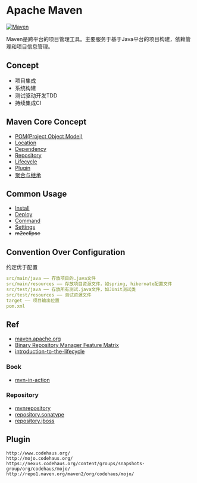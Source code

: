 # Apache Maven

[![Maven](https://img.shields.io/badge/Maven-3.3.9-brightgreen.svg)]()


Maven是跨平台的项目管理工具。主要服务于基于Java平台的项目构建，依赖管理和项目信息管理。

## Concept

- 项目集成
- 系统构建
- 测试驱动开发TDD
- 持续集成CI

## Maven Core Concept

- [POM(Project Object Model)](config/pom_demo.xml)
- [Location](concept/location.md)
- [Dependency](concept/dependency.md)
- [Repository](concept/repository.md)
- [Lifecycle](concept/lifecycle.md)
- [Plugin](concept/plugin.md)
- [聚合与继承](concept/moudle.md)

## Common Usage

- [Install](usage/install.md)
- [Deploy](usage/deploy.md)
- [Command](usage/command.md)
- [Settings](usage/settings.md)
- ~~m2eclipse~~

## Convention Over Configuration

约定优于配置

```yaml
src/main/java —— 存放项目的.java文件 
src/main/resources —— 存放项目资源文件，如spring, hibernate配置文件 
src/test/java —— 存放所有测试.java文件，如JUnit测试类 
src/test/resources —— 测试资源文件 
target —— 项目输出位置 
pom.xml
```

## Ref

- [maven.apache.org](http://maven.apache.org/)
- [Binary Repository Manager Feature Matrix](https://binary-repositories-comparison.github.io/)
- [introduction-to-the-lifecycle](http://maven.apache.org/guides/introduction/introduction-to-the-lifecycle.html)

### Book

- [mvn-in-action](http://www.juvenxu.com/mvn-in-action/)

### Repository

- [mvnrepository](http://mvnrepository.com/)
- [repository.sonatype](https://repository.sonatype.org/)
- [repository.jboss](http://repository.jboss.com/maven2/)

## Plugin

```
http://www.codehaus.org/
http://mojo.codehaus.org/
https://nexus.codehaus.org/content/groups/snapshots-group/org/codehaus/mojo/
http://repo1.maven.org/maven2/org/codehaus/mojo/
```